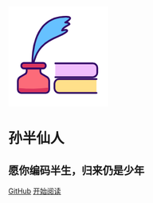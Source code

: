 ![logo](_media/logo.png)

# 孙半仙人

## 愿你编码半生，归来仍是少年 

[GitHub](<https://github.com/sunhhw/sunhhw.github.io>)
[开始阅读](README.md)